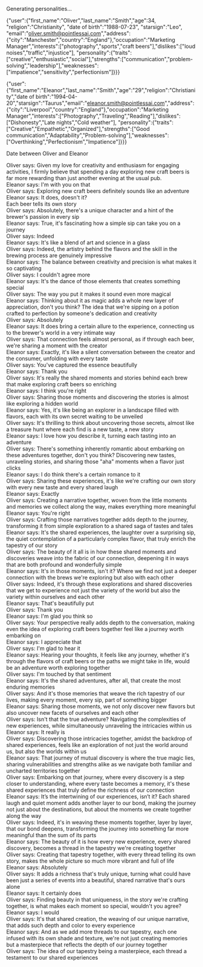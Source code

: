 Generating personalities...

{"user":{"first_name":"Oliver","last_name":"Smith","age":34, "religion":"Christianity", "date of birth":"1988-07-23", "starsign":"Leo", "email":"oliver.smith@pointlessai.com","address":{"city":"Manchester","country":"England"},"occupation":"Marketing Manager","interests":["photography","sports","craft beers"],"dislikes":["loud noises","traffic","injustice"], "personality":{"traits":["creative","enthusiastic","social"],"strengths":["communication","problem-solving","leadership"],"weaknesses":["impatience","sensitivity","perfectionism"]}}}

{"user":{"first_name":"Eleanor","last_name":"Smith","age":"29","religion":"Christianity","date of birth":"1994-04-20","starsign":"Taurus","email":"eleanor.smith@pointlessai.com","address":{"city":"Liverpool","country":"England"},"occupation":"Marketing Manager","interests":["Photography","Traveling","Reading"],"dislikes":["Dishonesty","Late nights","Cold weather"], "personality":{"traits":["Creative","Empathetic","Organized"],"strengths":["Good communication","Adaptability","Problem-solving"],"weaknesses":["Overthinking","Perfectionism","Impatience"]}}}

Date between Oliver and Eleanor

Oliver says: Given my love for creativity and enthusiasm for engaging activities, I firmly believe that spending a day exploring new craft beers is far more rewarding than just another evening at the usual pub.  
Eleanor says: I'm with you on that  
Oliver says: Exploring new craft beers definitely sounds like an adventure  
Eleanor says: It does, doesn't it?   
Each beer tells its own story  
Oliver says: Absolutely, there's a unique character and a hint of the brewer's passion in every sip  
Eleanor says: True, it's fascinating how a simple sip can take you on a journey  
Oliver says: Indeed  
Eleanor says: It's like a blend of art and science in a glass  
Oliver says: Indeed, the artistry behind the flavors and the skill in the brewing process are genuinely impressive  
Eleanor says: The balance between creativity and precision is what makes it so captivating  
Oliver says: I couldn't agree more  
Eleanor says: It's the dance of those elements that creates something special  
Oliver says: The way you put it makes it sound even more magical  
Eleanor says: Thinking about it as magic adds a whole new layer of appreciation, don't you think? The idea that we're sipping on a potion crafted to perfection by someone's dedication and creativity  
Oliver says: Absolutely  
Eleanor says: It does bring a certain allure to the experience, connecting us to the brewer's world in a very intimate way  
Oliver says: That connection feels almost personal, as if through each beer, we're sharing a moment with the creator  
Eleanor says: Exactly, it's like a silent conversation between the creator and the consumer, unfolding with every taste  
Oliver says: You've captured the essence beautifully  
Eleanor says: Thank you  
Oliver says: It's really the shared moments and stories behind each brew that make exploring craft beers so enriching  
Eleanor says: I think you're right  
Oliver says: Sharing those moments and discovering the stories is almost like exploring a hidden world  
Eleanor says: Yes, it's like being an explorer in a landscape filled with flavors, each with its own secret waiting to be unveiled  
Oliver says: It's thrilling to think about uncovering those secrets, almost like a treasure hunt where each find is a new taste, a new story  
Eleanor says: I love how you describe it, turning each tasting into an adventure  
Oliver says: There's something inherently romantic about embarking on these adventures together, don't you think? Discovering new tastes, unraveling stories, and sharing those "aha" moments when a flavor just clicks  
Eleanor says: I do think there's a certain romance to it  
Oliver says: Sharing these experiences, it's like we're crafting our own story with every new taste and every shared laugh  
Eleanor says: Exactly  
Oliver says: Creating a narrative together, woven from the little moments and memories we collect along the way, makes everything more meaningful  
Eleanor says: You're right  
Oliver says: Crafting those narratives together adds depth to the journey, transforming it from simple exploration to a shared saga of tastes and tales  
Eleanor says: It's the shared experiences, the laughter over a surprising sip, the quiet contemplation of a particularly complex flavor, that truly enrich the tapestry of our story  
Oliver says: The beauty of it all is in how these shared moments and discoveries weave into the fabric of our connection, deepening it in ways that are both profound and wonderfully simple  
Eleanor says: It's in those moments, isn't it? Where we find not just a deeper connection with the brews we're exploring but also with each other  
Oliver says: Indeed, it's through these explorations and shared discoveries that we get to experience not just the variety of the world but also the variety within ourselves and each other  
Eleanor says: That's beautifully put  
Oliver says: Thank you  
Eleanor says: I'm glad you think so  
Oliver says: Your perspective really adds depth to the conversation, making even the idea of exploring craft beers together feel like a journey worth embarking on  
Eleanor says: I appreciate that  
Oliver says: I'm glad to hear it  
Eleanor says: Hearing your thoughts, it feels like any journey, whether it's through the flavors of craft beers or the paths we might take in life, would be an adventure worth exploring together  
Oliver says: I'm touched by that sentiment  
Eleanor says: It's the shared adventures, after all, that create the most enduring memories  
Oliver says: And it's those memories that weave the rich tapestry of our lives, making every moment, every sip, part of something bigger  
Eleanor says: Sharing those moments, we not only discover new flavors but also uncover new facets of ourselves and each other  
Oliver says: Isn't that the true adventure? Navigating the complexities of new experiences, while simultaneously unraveling the intricacies within us  
Eleanor says: It really is  
Oliver says: Discovering those intricacies together, amidst the backdrop of shared experiences, feels like an exploration of not just the world around us, but also the worlds within us  
Eleanor says: That journey of mutual discovery is where the true magic lies, sharing vulnerabilities and strengths alike as we navigate both familiar and uncharted territories together  
Oliver says: Embarking on that journey, where every discovery is a step closer to understanding, where every taste becomes a memory, it's these shared experiences that truly define the richness of our connection  
Eleanor says: It’s the intertwining of our experiences, isn’t it? Each shared laugh and quiet moment adds another layer to our bond, making the journey not just about the destinations, but about the moments we create together along the way  
Oliver says: Indeed, it's in weaving these moments together, layer by layer, that our bond deepens, transforming the journey into something far more meaningful than the sum of its parts  
Eleanor says: The beauty of it is how every new experience, every shared discovery, becomes a thread in the tapestry we're creating together  
Oliver says: Creating that tapestry together, with every thread telling its own story, makes the whole picture so much more vibrant and full of life  
Eleanor says: Absolutely  
Oliver says: It adds a richness that's truly unique, turning what could have been just a series of events into a beautiful, shared narrative that's ours alone  
Eleanor says: It certainly does  
Oliver says: Finding beauty in that uniqueness, in the story we're crafting together, is what makes each moment so special, wouldn't you agree?  
Eleanor says: I would  
Oliver says: It's that shared creation, the weaving of our unique narrative, that adds such depth and color to every experience  
Eleanor says: And as we add more threads to our tapestry, each one infused with its own shade and texture, we're not just creating memories but a masterpiece that reflects the depth of our journey together  
Oliver says: The idea of our tapestry being a masterpiece, each thread a testament to our shared experiences

